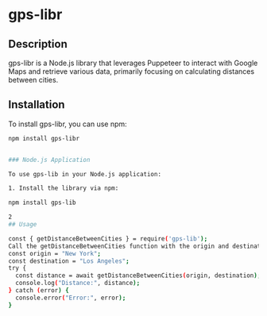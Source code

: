 # gps-libr

## Description
gps-libr is a Node.js library that leverages Puppeteer to interact with Google Maps and retrieve various data, primarily focusing on calculating distances between cities.

## Installation
To install gps-libr, you can use npm:

```bash
npm install gps-libr


### Node.js Application

To use gps-lib in your Node.js application:

1. Install the library via npm:

npm install gps-lib

2
## Usage

const { getDistanceBetweenCities } = require('gps-lib');
Call the getDistanceBetweenCities function with the origin and destination cities as arguments:
const origin = "New York";
const destination = "Los Angeles";
try {
  const distance = await getDistanceBetweenCities(origin, destination);
  console.log("Distance:", distance);
} catch (error) {
  console.error("Error:", error);
}
